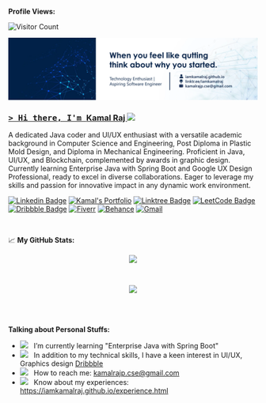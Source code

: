 **Profile Views:**


![Visitor Count](https://profile-counter.glitch.me/{iamkamalraj}/count.svg)

<a href="https://www.linkedin.com/in/iamkamalraj">![Kamal Raj](https://github.com/iamkamalraj/iamkamalraj/blob/c596718ebbcb59e2f3ee3198e3344a651099d77c/LatestBanner.webp) 

### <samp>&gt; Hi there, I'm <a href="https://iamkamalraj.github.io/" target="_blank">Kamal Raj </a> <img src="https://media.giphy.com/media/hvRJCLFzcasrR4ia7z/giphy.gif" width="25"> </samp>
A dedicated Java coder and UI/UX enthusiast with a versatile academic background in Computer Science and Engineering, Post Diploma in  Plastic Mold Design, and Diploma in Mechanical Engineering. Proficient in Java, UI/UX, and Blockchain, complemented by awards in graphic design. Currently learning Enterprise Java with Spring Boot and Google UX Design Professional, ready to excel in diverse collaborations. Eager to leverage my skills and passion for innovative impact in any dynamic work environment.

[![Linkedin Badge](https://img.shields.io/badge/-LinkedIn-0e76a8?style=for-square&logo=Linkedin&logoColor=white)](https://www.linkedin.com/in/iamkamalraj/)
[![Kamal's Portfolio](https://custom-icon-badges.demolab.com/badge/Kamal's_Portfolio-grey.svg?logo=kamalrajp)](https://iamkamalraj.github.io/)
[![Linktree Badge](https://img.shields.io/badge/-Linktree-4d6d17?style=for-square&logo=Linktree&logoColor=white)](https://linktr.ee/iamkamalraj)
[![LeetCode Badge](https://img.shields.io/badge/-LeetCode-FAD02C?style=for-square&logo=LeetCode&logoColor=black)](https://leetcode.com/iamkamalraj/)
[![Dribbble Badge](https://img.shields.io/badge/-dribbble-fe3885?style=for-square&logo=dribbble&logoColor=white)](https://dribbble.com/iamkamalraj)
[![Fiverr](https://img.shields.io/badge/-Fiverr-1DBF73?style=for-square&logo=fiverr&logoColor=white)](https://www.fiverr.com/s/zvZVbK)
[![Behance](https://img.shields.io/badge/Behance-053eff?for-square&logo=Behance&logoColor=white)](https://www.behance.net/iamkamalraj)
[![Gmail](https://img.shields.io/badge/kamalrajp.cse@gmail.com-c71610?for-square&logo=Gmail&logoColor=white)](mailto:kamalrajp.cse@gmail.com)





</br>

📈 **My GitHub Stats:**


<p align="center">
  <a>
   <!--- <img height="150" width="160" src="https://github.com/iamkamalraj/iamkamalraj/blob/e7c741d145ebcedea58a814ab94b55e95ca184f0/img/left.png">--->
   <img align="center" src="https://github-readme-streak-stats.herokuapp.com/?user=iamkamalraj&theme=dark&hide_border=false"/>
   <!--- <img height="150" width="160" src="https://github.com/iamkamalraj/iamkamalraj/blob/e7c741d145ebcedea58a814ab94b55e95ca184f0/img/right.png">--->
</p>
<br/> 


<p align="center">
    <img src="https://github-profile-trophy.vercel.app/?username=iamkamalraj&theme=onestar&no-frame=false&no-bg=true&margin-w=4"/>
  </a>
</p>
<br/>






</br> 

**Talking about Personal Stuffs:**


- <img src="https://github.com/Gapur/Gapur/blob/main/assets/lightning.gif?raw=true" width="21" />&nbsp;&nbsp; I’m currently learning "Enterprise Java with Spring Boot"
- <img src="https://github.com/Gapur/Gapur/blob/main/assets/laptop.gif?raw=true" width="21" />&nbsp;&nbsp; In addition to my technical skills, I have a keen interest in UI/UX,  Graphics design [Dribbble](https://dribbble.com/iamkamalraj)
- <img src="https://github.com/Gapur/Gapur/blob/main/assets/letterbox.gif?raw=true" width="21" />&nbsp;&nbsp; How to reach me: kamalrajp.cse@gmail.com
- <img src="https://github.com/Gapur/Gapur/blob/main/assets/developer.gif?raw=true" width="21" />&nbsp;&nbsp; Know about my experiences: https://iamkamalraj.github.io/experience.html



</br>



<!--END_SECTION:waka-->





